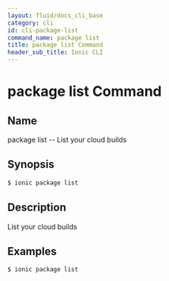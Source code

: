 ```yaml
---
layout: fluid/docs_cli_base
category: cli
id: cli-package-list
command_name: package list
title: package list Command
header_sub_title: Ionic CLI
---
```


# package list Command


## Name

package list -- List your cloud builds
  
## Synopsis

```bash
$ ionic package list 
```
  
## Description

List your cloud builds







## Examples

```bash
$ ionic package list 
```

